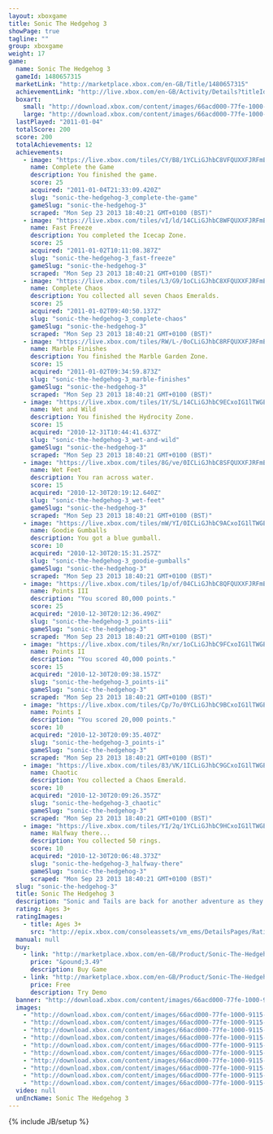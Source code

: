 ```yaml
---
layout: xboxgame
title: Sonic The Hedgehog 3
showPage: true
tagline: ""
group: xboxgame
weight: 17
game: 
  name: Sonic The Hedgehog 3
  gameId: 1480657315
  marketLink: "http://marketplace.xbox.com/en-GB/Title/1480657315"
  achievementLink: "http://live.xbox.com/en-GB/Activity/Details?titleId=1480657315"
  boxart: 
    small: "http://download.xbox.com/content/images/66acd000-77fe-1000-9115-d802584109a3/1033/boxartsm.jpg"
    large: "http://download.xbox.com/content/images/66acd000-77fe-1000-9115-d802584109a3/1033/boxartlg.jpg"
  lastPlayed: "2011-01-04"
  totalScore: 200
  score: 200
  totalAchievements: 12
  achievements: 
    - image: "https://live.xbox.com/tiles/CY/B8/1YCLiGJhbC8VFQUXXFJRFmEzL2FjaC8wL2EAAAAA5+fn+lOAEg==.jpg"
      name: Complete the Game
      description: You finished the game.
      score: 25
      acquired: "2011-01-04T21:33:09.420Z"
      slug: "sonic-the-hedgehog-3_complete-the-game"
      gameSlug: "sonic-the-hedgehog-3"
      scraped: "Mon Sep 23 2013 18:40:21 GMT+0100 (BST)"
    - image: "https://live.xbox.com/tiles/vI/ld/14CLiGJhbC8WFQUXXFJRFmEzL2FjaC8wL2IAAAAA5+fn+HKJpw==.jpg"
      name: Fast Freeze
      description: You completed the Icecap Zone.
      score: 25
      acquired: "2011-01-02T10:11:08.387Z"
      slug: "sonic-the-hedgehog-3_fast-freeze"
      gameSlug: "sonic-the-hedgehog-3"
      scraped: "Mon Sep 23 2013 18:40:21 GMT+0100 (BST)"
    - image: "https://live.xbox.com/tiles/L3/G9/1oCLiGJhbC8XFQUXXFJRFmEzL2FjaC8wL2MAAAAA5+fn+ZJxNA==.jpg"
      name: Complete Chaos
      description: You collected all seven Chaos Emeralds.
      score: 25
      acquired: "2011-01-02T09:40:50.137Z"
      slug: "sonic-the-hedgehog-3_complete-chaos"
      gameSlug: "sonic-the-hedgehog-3"
      scraped: "Mon Sep 23 2013 18:40:21 GMT+0100 (BST)"
    - image: "https://live.xbox.com/tiles/RW/L-/0oCLiGJhbC8RFQUXXFJRFmEzL2FjaC8wL2UAAAAA5+fn-dBiXg==.jpg"
      name: Marble Finishes
      description: You finished the Marble Garden Zone.
      score: 15
      acquired: "2011-01-02T09:34:59.873Z"
      slug: "sonic-the-hedgehog-3_marble-finishes"
      gameSlug: "sonic-the-hedgehog-3"
      scraped: "Mon Sep 23 2013 18:40:21 GMT+0100 (BST)"
    - image: "https://live.xbox.com/tiles/1Y/SL/14CLiGJhbC9ECxoIG1lTWGEzL2FjaC8wLzEwAAAAAOfn5-ikhMk=.jpg"
      name: Wet and Wild
      description: You finished the Hydrocity Zone.
      score: 15
      acquired: "2010-12-31T10:44:41.637Z"
      slug: "sonic-the-hedgehog-3_wet-and-wild"
      gameSlug: "sonic-the-hedgehog-3"
      scraped: "Mon Sep 23 2013 18:40:21 GMT+0100 (BST)"
    - image: "https://live.xbox.com/tiles/8G/ve/0ICLiGJhbC8SFQUXXFJRFmEzL2FjaC8wL2YAAAAA5+fn--Fr6w==.jpg"
      name: Wet Feet
      description: You ran across water.
      score: 15
      acquired: "2010-12-30T20:19:12.640Z"
      slug: "sonic-the-hedgehog-3_wet-feet"
      gameSlug: "sonic-the-hedgehog-3"
      scraped: "Mon Sep 23 2013 18:40:21 GMT+0100 (BST)"
    - image: "https://live.xbox.com/tiles/mW/YI/0ICLiGJhbC9ACxoIG1lTWGEzL2FjaC8wLzE0AAAAAOfn5-8nZoU=.jpg"
      name: Goodie Gumballs
      description: You got a blue gumball.
      score: 10
      acquired: "2010-12-30T20:15:31.257Z"
      slug: "sonic-the-hedgehog-3_goodie-gumballs"
      gameSlug: "sonic-the-hedgehog-3"
      scraped: "Mon Sep 23 2013 18:40:21 GMT+0100 (BST)"
    - image: "https://live.xbox.com/tiles/1p/of/04CLiGJhbC8QFQUXXFJRFmEzL2FjaC8wL2QAAAAA5+fn-DCazQ==.jpg"
      name: Points III
      description: "You scored 80,000 points."
      score: 25
      acquired: "2010-12-30T20:12:36.490Z"
      slug: "sonic-the-hedgehog-3_points-iii"
      gameSlug: "sonic-the-hedgehog-3"
      scraped: "Mon Sep 23 2013 18:40:21 GMT+0100 (BST)"
    - image: "https://live.xbox.com/tiles/Rn/xr/1oCLiGJhbC9FCxoIG1lTWGEzL2FjaC8wLzExAAAAAOfn5-lEfFo=.jpg"
      name: Points II
      description: "You scored 40,000 points."
      score: 15
      acquired: "2010-12-30T20:09:38.157Z"
      slug: "sonic-the-hedgehog-3_points-ii"
      gameSlug: "sonic-the-hedgehog-3"
      scraped: "Mon Sep 23 2013 18:40:21 GMT+0100 (BST)"
    - image: "https://live.xbox.com/tiles/Cp/7o/0YCLiGJhbC9BCxoIG1lTWGEzL2FjaC8wLzE1AAAAAOfn5-7HnhY=.jpg"
      name: Points I
      description: "You scored 20,000 points."
      score: 10
      acquired: "2010-12-30T20:09:35.407Z"
      slug: "sonic-the-hedgehog-3_points-i"
      gameSlug: "sonic-the-hedgehog-3"
      scraped: "Mon Sep 23 2013 18:40:21 GMT+0100 (BST)"
    - image: "https://live.xbox.com/tiles/83/VK/1ICLiGJhbC9GCxoIG1lTWGEzL2FjaC8wLzEyAAAAAOfn5-tlde8=.jpg"
      name: Chaotic
      description: You collected a Chaos Emerald.
      score: 10
      acquired: "2010-12-30T20:09:26.357Z"
      slug: "sonic-the-hedgehog-3_chaotic"
      gameSlug: "sonic-the-hedgehog-3"
      scraped: "Mon Sep 23 2013 18:40:21 GMT+0100 (BST)"
    - image: "https://live.xbox.com/tiles/YI/2q/1YCLiGJhbC9HCxoIG1lTWGEzL2FjaC8wLzEzAAAAAOfn5-qFjXw=.jpg"
      name: Halfway there...
      description: You collected 50 rings.
      score: 10
      acquired: "2010-12-30T20:06:48.373Z"
      slug: "sonic-the-hedgehog-3_halfway-there"
      gameSlug: "sonic-the-hedgehog-3"
      scraped: "Mon Sep 23 2013 18:40:21 GMT+0100 (BST)"
  slug: "sonic-the-hedgehog-3"
  title: Sonic The Hedgehog 3
  description: "Sonic and Tails are back for another adventure as they again battle the evil Dr. Eggman (AKA Dr. Robotnik), who is desperately trying to collect all the Chaos Emeralds in order to rebuild his Death Egg.  Our heroes must find the Chaos Emeralds before Dr. Eggman does, but winning the race won&rsquo;t be easy &ndash; a new adversary, Knuckles the Echidna, has arrived on the scene and will do whatever he can to keep Sonic and Tails from reaching their goal.  Grab all the golden rings, find various bonus zones, and overcome Knuckles and Dr. Eggman as you rocket through the third chapter in Sonic&rsquo;s adventures. This game requires the Xbox 360 hard drive or the 512MB Memory Unit for storage. There are no refunds for this item. For more information, see www.xbox.com/live/accounts."
  rating: Ages 3+
  ratingImages: 
    - title: Ages 3+
      src: "http://epix.xbox.com/consoleassets/vm_ems/DetailsPages/RatingSystemID/14/default/Values/14001.png"
  manual: null
  buy: 
    - link: "http://marketplace.xbox.com/en-GB/Product/Sonic-The-Hedgehog-3/66acd000-77fe-1000-9115-d802584109a3?purchase=1&amp;DownloadType=Game"
      price: "&pound;3.49"
      description: Buy Game
    - link: "http://marketplace.xbox.com/en-GB/Product/Sonic-The-Hedgehog-3/66acd000-77fe-1000-9115-d802584109a3?purchase=1&amp;DownloadType=GameDemo"
      price: Free
      description: Try Demo
  banner: "http://download.xbox.com/content/images/66acd000-77fe-1000-9115-d802584109a3/1033/banner.png"
  images: 
    - "http://download.xbox.com/content/images/66acd000-77fe-1000-9115-d802584109a3/1033/screenlg1.jpg"
    - "http://download.xbox.com/content/images/66acd000-77fe-1000-9115-d802584109a3/1033/screenlg2.jpg"
    - "http://download.xbox.com/content/images/66acd000-77fe-1000-9115-d802584109a3/1033/screenlg3.jpg"
    - "http://download.xbox.com/content/images/66acd000-77fe-1000-9115-d802584109a3/1033/screenlg4.jpg"
    - "http://download.xbox.com/content/images/66acd000-77fe-1000-9115-d802584109a3/1033/screenlg5.jpg"
    - "http://download.xbox.com/content/images/66acd000-77fe-1000-9115-d802584109a3/1033/screenlg6.jpg"
    - "http://download.xbox.com/content/images/66acd000-77fe-1000-9115-d802584109a3/1033/screenlg7.jpg"
    - "http://download.xbox.com/content/images/66acd000-77fe-1000-9115-d802584109a3/1033/screenlg8.jpg"
    - "http://download.xbox.com/content/images/66acd000-77fe-1000-9115-d802584109a3/7177/screenlg9.jpg"
    - "http://download.xbox.com/content/images/66acd000-77fe-1000-9115-d802584109a3/7177/screenlg10.jpg"
  video: null
  unEncName: Sonic The Hedgehog 3
---
```

{% include JB/setup %}
